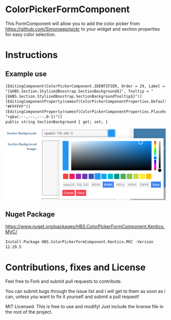 # ColorPickerFormComponent
This FormComponent will allow you to add the color picker from https://github.com/Simonwep/pickr to your widget and section properties for easy color selection.

# Instructions
## Example use

```
[EditingComponent(ColorPickerComponent.IDENTIFIER, Order = 29, Label = "{$HBS.Section.StylizedBoostrap.SectionBackground$}", Tooltip = "{$HBS.Section.StylizedBoostrap.SectionBackgroundTooltip$}")]
[EditingComponentProperty(nameof(ColorPickerComponentProperties.DefaultValue), "#FFFFFF")]
[EditingComponentProperty(nameof(ColorPickerComponentProperties.Placeholder), "rgba(---,---,---,0-1)")]
public string SectionBackground { get; set; }
```
![example image](https://github.com/farmergeek94/ColorPickerFormComponent/blob/master/Example.png?raw=true)

## Nuget Package
https://www.nuget.org/packages/HBS.ColorPickerFormComponent.Kentico.MVC/
```
Install-Package HBS.ColorPickerFormComponent.Kentico.MVC -Version 12.29.5
```

# Contributions, fixes and License
Feel free to Fork and submit pull requests to contribute.

You can submit bugs through the issue list and i will get to them as soon as i can, unless you want to fix it yourself and submit a pull request!

MIT Licensed. This is free to use and modify!  Just include the license file in the root of the project.
